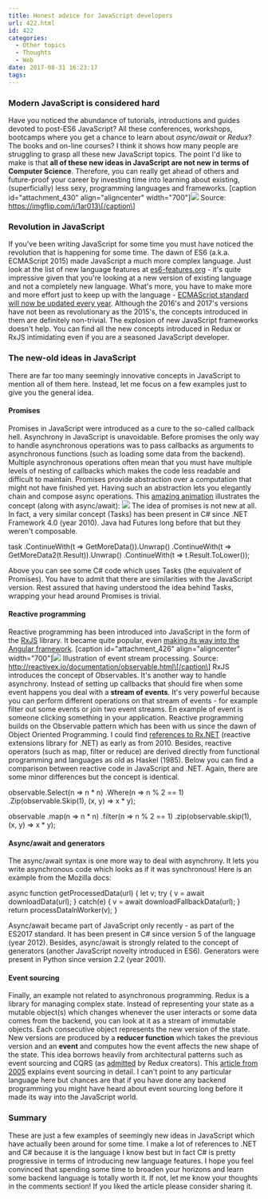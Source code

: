 ```yaml
---
title: Honest advice for JavaScript developers
url: 422.html
id: 422
categories:
  - Other topics
  - Thoughts
  - Web
date: 2017-08-31 16:23:17
tags:
---
```


### Modern JavaScript is considered hard

Have you noticed the abundance of tutorials, introductions and guides devoted to post-ES6 JavaScript? All these conferences, workshops, bootcamps where you get a chance to learn about _async/await_ or _Redux_? The books and on-line courses? I think it shows how many people are struggling to grasp all these new JavaScript topics. The point I'd like to make is that **all of these new ideas in JavaScript are not new in terms of Computer Science**. Therefore, you can really get ahead of others and future-proof your career by investing time into learning about existing, (superficially) less sexy, programming languages and frameworks. \[caption id="attachment_430" align="aligncenter" width="700"\]![](https://codewithstyle.info/wp-content/uploads/2017/08/rxjs-1024x683.jpg) Source: https://imgflip.com/i/1ar013\[/caption\]

### Revolution in JavaScript

If you've been writing JavaScript for some time you must have noticed the revolution that is happening for some time. The dawn of ES6 (a.k.a. ECMAScript 2015) made JavaScript a much more complex language. Just look at the list of new language features at [es6-features.org](http://es6-features.org/) \- it's quite impressive given that you're looking at a new version of existing language and not a completely new language. What's more, you have to make more and more effort just to keep up with the language - [ECMAScript standard will now be updated every year](https://thenewstack.io/whats-new-es2016/). Although the 2016's and 2017's versions have not been as revolutionary as the 2015's, the concepts introduced in them are definitely non-trivial. The explosion of new JavaScript frameworks doesn't help. You can find all the new concepts introduced in Redux or RxJS intimidating even if you are a seasoned JavaScript developer.  

### The new-old ideas in JavaScript

There are far too many seemingly innovative concepts in JavaScript to mention all of them here. Instead, let me focus on a few examples just to give you the general idea.

#### Promises

Promises in JavaScript were introduced as a cure to the so-called callback hell. Asynchrony in JavaScript is unavoidable. Before promises the only way to handle asynchronous operations was to pass callbacks as arguments to asynchronous functions (such as loading some data from the backend). Multiple asynchronous operations often mean that you must have multiple levels of nesting of callbacks which makes the code less readable and difficult to maintain. Promises provide abstraction over a computation that might not have finished yet. Having such an abstraction lets you elegantly chain and compose async operations. This [amazing animation](https://async-await.xyz/) illustrates the concept (along with async/await): ![](https://codewithstyle.info/wp-content/uploads/2017/08/js-callbacks-promises-asyncawait-300x225.gif) The idea of promises is not new at all. In fact, a very similar concept (Tasks) has been present in C# since .NET Framework 4.0 (year 2010). Java had Futures long before that but they weren't composable.

task
  .ContinueWith(t => GetMoreData()).Unwrap()
  .ContinueWith(t => GetMoreData2(t.Result)).Unwrap()
  .ContinueWith(t => t.Result.ToLower());

Above you can see some C# code which uses Tasks (the equivalent of Promises). You have to admit that there are similarities with the JavaScript version. Rest assured that having understood the idea behind Tasks, wrapping your head around Promises is trivial.

#### Reactive programming

Reactive programming has been introduced into JavaScript in the form of the [RxJS](http://reactivex.io/) library. It became quite popular, even [making its way into the Angular framework](https://medium.com/google-developer-experts/angular-introduction-to-reactive-extensions-rxjs-a86a7430a61f). \[caption id="attachment_426" align="aligncenter" width="700"\]![](https://codewithstyle.info/wp-content/uploads/2017/08/reactive-stream-example-1024x482.png) Illustration of event stream processing. Source: http://reactivex.io/documentation/observable.html\[/caption\] RxJS introduces the concept of Observables. It's another way to handle asynchrony. Instead of setting up callbacks that should fire when some event happens you deal with a **stream of events**. It's very powerful because you can perform different operations on that stream of events - for example filter out some events or join two event streams. En example of event is someone clicking something in your application. Reactive programming builds on the Observable pattern which has been with us since the dawn of Object Oriented Programming. I could find [references to Rx.NET](http://www.hanselman.com/blog/HanselminutesPodcast198ReactiveExtensionsForNETRxWithErikMeijer.aspx) (reactive extensions library for .NET) as early as from 2010. Besides, reactive operators (such as map, filter or reduce) are derived directly from functional programming and languages as old as Haskel (1985). Below you can find a comparison between reactive code in JavaScript and .NET. Again, there are some minor differences but the concept is identical.

observable.Select(n => n * n)
          .Where(n => n % 2 == 1)
          .Zip(observable.Skip(1), (x, y) => x * y);

observable
    .map(n => n * n)
    .filter(n => n % 2 == 1)
        .zip(observable.skip(1), (x, y) => x * y);

#### Async/await and generators

The async/await syntax is one more way to deal with asynchrony. It lets you write asynchronous code which looks as if it was synchronous! Here is an example from the Mozilla docs:

async function getProcessedData(url) {
  let v;
  try {
    v = await downloadData(url); 
  } catch(e) {
    v = await downloadFallbackData(url);
  }
  return processDataInWorker(v);
}

Async/await became part of JavaScript only recently - as part of the ES2017 standard. It has been present in C# since version 5 of the language (year 2012). Besides, async/await is strongly related to the concept of generators (another JavaScript novelty introduced in ES6). Generators were present in Python since version 2.2 (year 2001).

#### Event sourcing

Finally, an example not related to asynchronous programming. Redux is a library for managing complex state. Instead of representing your state as a mutable object(s) which changes whenever the user interacts or some data comes from the backend, you can look at it as a stream of immutable objects. Each consecutive object represents the new version of the state. New versions are produced by a **reducer function** which takes the previous version and an **event** and computes how the event affects the new shape of the state. This idea borrows heavily from architectural patterns such as event sourcing and CQRS (as [admitted](http://redux.js.org/docs/introduction/Motivation.html) by Redux creators). This [article from 2005](https://martinfowler.com/eaaDev/EventSourcing.html) explains event sourcing in detail. I can't point to any particular language here but chances are that if you have done any backend programming you might have heard about event sourcing long before it made its way into the JavaScript world.

### Summary

These are just a few examples of seemingly new ideas in JavaScript which have actually been around for some time. I make a lot of references to .NET and C# because it is the language I know best but in fact C# is pretty progressive in terms of introducing new language features. I hope you feel convinced that spending some time to broaden your horizons and learn some backend language is totally worth it. If not, let me know your thoughts in the comments section! If you liked the article please consider sharing it.